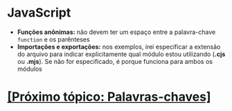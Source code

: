 # JavaScript

- **Funções anônimas:** não devem ter um espaço entre a palavra-chave `function` e os parênteses
- **Importações e exportações:** nos exemplos, irei especificar a extensão do arquivo para indicar explicitamente qual módulo estou utilizando (**.cjs** ou **.mjs**). Se não for especificado, é porque funciona para ambos os módulos

# [[Próximo tópico: Palavras-chaves]](./palavras-chaves.md)